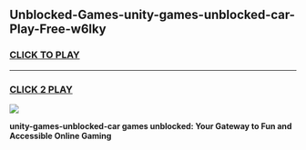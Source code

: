 
## Unblocked-Games-unity-games-unblocked-car-Play-Free-w6lky
<h3>
<a href="https://premium76.site?title=unity-games-unblocked-car&ref=19M">CLICK TO PLAY</a></h3>
<hr>

<h3>
<a href="https://premium76.site?title=unity-games-unblocked-car&ref=19M">CLICK 2 PLAY</a>
  
</h3>

<a href="https://premium76.site?title=unity-games-unblocked-car&ref=19M"><img src="https://clearcache.store/games.png"></a>


**unity-games-unblocked-car games unblocked: Your Gateway to Fun and Accessible Online Gaming**
